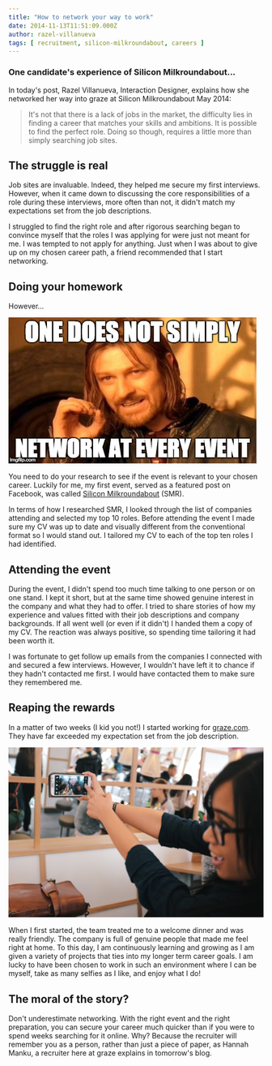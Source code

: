 ```yaml
---
title: "How to network your way to work"
date: 2014-11-13T11:51:09.000Z
author: razel-villanueva
tags: [ recruitment, silicon-milkroundabout, careers ]
---
```


### One candidate's experience of Silicon Milkroundabout...

In today's post, Razel Villanueva, Interaction Designer, explains how she networked her way into graze at Silicon Milkroundabout May 2014:

> It's not that there is a lack of jobs in the market, the difficulty lies in finding a career that matches your skills and ambitions. It is possible to find the perfect role. Doing so though, requires a little more than simply searching job sites.

## The struggle is real

Job sites are invaluable. Indeed, they helped me secure my first interviews. However, when it came down to discussing the core responsibilities of a role during these interviews, more often than not, it didn't match my expectations set from the job descriptions.

I struggled to find the right role and after rigorous searching began to convince myself that the roles I was applying for were just not meant for me. I was tempted to not apply for anything. Just when I was about to give up on my chosen career path, a friend recommended that I start networking.

## Doing your homework

However...

![](/content/images/2014/11/one-does-not-meme.jpg)

You need to do your research to see if the event is relevant to your chosen career. Luckily for me, my first event, served as a featured post on Facebook, was called [Silicon Milkroundabout](https://www.siliconmilkroundabout.com/) (SMR).

In terms of how I researched SMR, I looked through the list of companies attending and selected my top 10 roles. Before attending the event I made sure my CV was up to date and visually different from the conventional format so I would stand out. I tailored my CV to each of the top ten roles I had identified.

## Attending the event

During the event, I didn't spend too much time talking to one person or on one stand. I kept it short, but at the same time showed genuine interest in the company and what they had to offer. I tried to share stories of how my experience and values fitted with their job descriptions and company backgrounds. If all went well (or even if it didn't) I handed them a copy of my CV. The reaction was always positive, so spending time tailoring it had been worth it.

I was fortunate to get follow up emails from the companies I connected with and secured a few interviews. However, I wouldn't have left it to chance if they hadn't contacted me first. I would have contacted them to make sure they remembered me.

## Reaping the rewards

In a matter of two weeks (I kid you not!) I started working for [graze.com](https://www.graze.com/uk/). They have far exceeded my expectation set from the job description.

![](/content/images/2014/11/Team-lunch.jpg)

When I first started, the team treated me to a welcome dinner and was really friendly. The company is full of genuine people that made me feel right at home. To this day, I am continuously learning and growing as I am given a variety of projects that ties into my longer term career goals. I am lucky to have been chosen to work in such an environment where I can be myself, take as many selfies as I like, and enjoy what I do!

## The moral of the story?

Don't underestimate networking. With the right event and the right preparation, you can secure your career much quicker than if you were to spend weeks searching for it online. Why? Because the recruiter will remember you as a person, rather than just a piece of paper, as Hannah Manku, a recruiter here at graze explains in tomorrow's blog.

